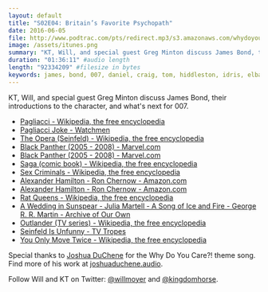 ```yaml
---
layout: default
title: "S02E04: Britain’s Favorite Psychopath"
date: 2016-06-05
file: http://www.podtrac.com/pts/redirect.mp3/s3.amazonaws.com/whydoyoucare.fm/Why+Do+You+Care+-+S02E04.mp3
image: /assets/itunes.png
summary: "KT, Will, and special guest Greg Minton discuss James Bond, their introductions to the character, and what's next for 007."
duration: "01:36:11" #audio length
length: "92334209" #filesize in bytes
keywords: james, bond, 007, daniel, craig, tom, hiddleston, idris, elba, emilia, clarke, tom, hardy, sean, connery
---
```


KT, Will, and special guest Greg Minton discuss James Bond, their introductions to the character, and what's next for 007. 

<ul>
  <li><a href="https://en.wikipedia.org/wiki/Pagliacci">Pagliacci - Wikipedia, the free encyclopedia</a></li>
  <li><a href="http://f.cl.ly/items/3N183w3M1A1v463w1w2z/">Pagliacci Joke - Watchmen</a></li>
  <li><a href="https://en.wikipedia.org/wiki/The_Opera_(Seinfeld)">The Opera (Seinfeld) - Wikipedia, the free encyclopedia</a></li>
  <li><a href="http://marvel.com/comics/series/784/black_panther_2005_-_2008">Black Panther (2005 - 2008) - Marvel.com</a></li>
  <li><a href="http://marvel.com/comics/series/784/black_panther_2005_-_2008">Black Panther (2005 - 2008) - Marvel.com</a></li>
  <li><a href="https://en.wikipedia.org/wiki/Saga_(comic_book)">Saga (comic book) - Wikipedia, the free encyclopedia</a></li>
  <li><a href="view-source:https://en.wikipedia.org/wiki/Sex_Criminals">Sex Criminals - Wikipedia, the free encyclopedia</a></li>
  <li><a href="http://www.amazon.com/Alexander-Hamilton-Ron-Chernow/dp/0143034758?ie=UTF8&*Version*=1&*entries*=0">Alexander Hamilton - Ron Chernow - Amazon.com</a></li>
  <li><a href="http://www.amazon.com/Alexander-Hamilton-Ron-Chernow/dp/0143034758?ie=UTF8&*Version*=1&*entries*=0">Alexander Hamilton - Ron Chernow - Amazon.com</a></li>
  <li><a href="https://en.wikipedia.org/wiki/Rat_Queens">Rat Queens - Wikipedia, the free encyclopedia</a></li>
  <li><a href="http://archiveofourown.org/works/4903933?view_full_work=true">A Wedding in Sunspear - Julia Martell - A Song of Ice and Fire - George R. R. Martin - Archive of Our Own</a></li>
  <li><a href="https://en.wikipedia.org/wiki/Outlander_(TV_series)">Outlander (TV series) - Wikipedia, the free encyclopedia</a></li>
  <li><a href="http://tvtropes.org/pmwiki/pmwiki.php/Main/SeinfeldIsUnfunny">Seinfeld Is Unfunny - TV Tropes</a></li>
  <li><a href="https://en.wikipedia.org/wiki/You_Only_Move_Twice">You Only Move Twice - Wikipedia, the free encyclopedia</a></li>
</ul>


Special thanks to [Joshua DuChene](http://joshuaduchene.audio) for the Why Do You Care?! theme song. Find more of his work at [joshuaduchene.audio](http://joshuaduchene.audio).

Follow Will and KT on Twitter: [@willmoyer](https://twitter.com/willmoyer) and [@kingdomhorse](https://twitter.com/kingdomhorse).